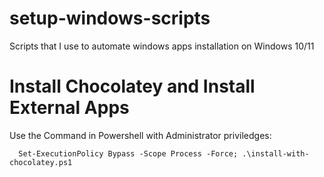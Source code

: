 # setup-windows-scripts
Scripts that I use to automate windows apps installation on Windows 10/11

# Install Chocolatey and Install External Apps
Use the Command in Powershell with Administrator priviledges:
```
  Set-ExecutionPolicy Bypass -Scope Process -Force; .\install-with-chocolatey.ps1
```

